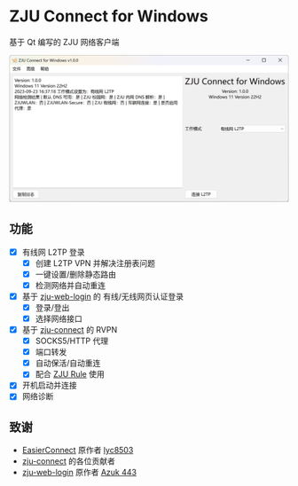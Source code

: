# ZJU Connect for Windows

基于 Qt 编写的 ZJU 网络客户端

![](docs/main.png)

## 功能

- [x] 有线网 L2TP 登录
  - [x] 创建 L2TP VPN 并解决注册表问题
  - [x] 一键设置/删除静态路由
  - [x] 检测网络并自动重连
- [x] 基于 [zju-web-login](https://github.com/Mythologyli/zju-web-login) 的 有线/无线网页认证登录
  - [x] 登录/登出
  - [x] 选择网络接口
- [x] 基于 [zju-connect](https://github.com/Mythologyli/zju-connect) 的 RVPN
  - [x] SOCKS5/HTTP 代理
  - [x] 端口转发
  - [x] 自动保活/自动重连
  - [x] 配合 [ZJU Rule](https://github.com/Mythologyli/ZJU-Rule) 使用
- [x] 开机启动并连接
- [x] 网络诊断

## 致谢

+ [EasierConnect](https://github.com/lyc8503/EasierConnect) 原作者 [lyc8503](https://github.com/lyc8503)
+ [zju-connect](https://github.com/Mythologyli/zju-connect) 的各位贡献者
+ [zju-web-login](https://github.com/Mythologyli/zju-web-login) 原作者 [Azuk 443](https://azuk.top/)